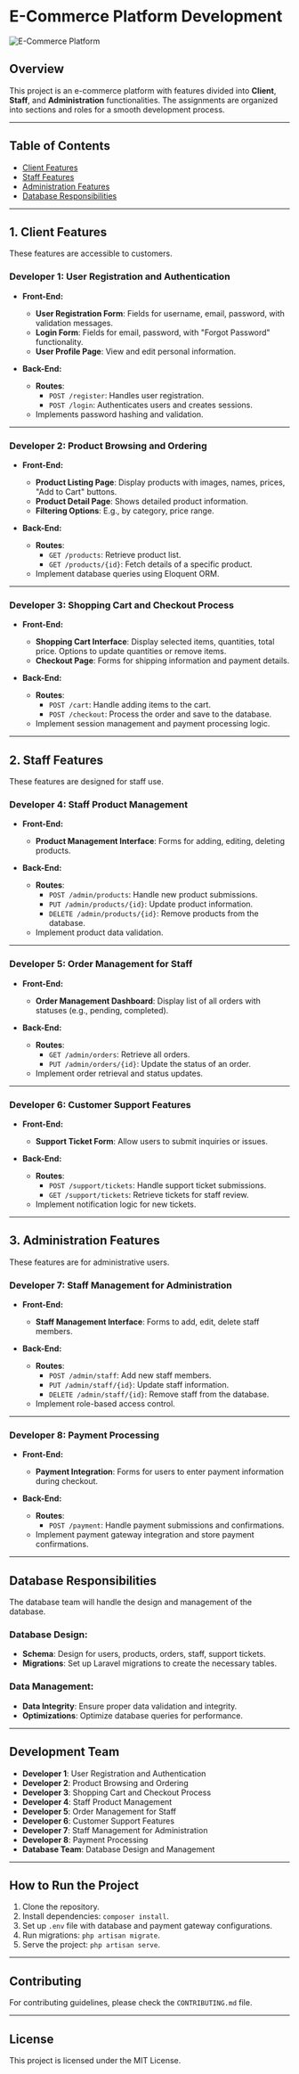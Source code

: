 
# E-Commerce Platform Development
![E-Commerce Platform](./img/Home.png)

## Overview
This project is an e-commerce platform with features divided into **Client**, **Staff**, and **Administration** functionalities. The assignments are organized into sections and roles for a smooth development process.

---

## Table of Contents
- [Client Features](#client-features)
- [Staff Features](#staff-features)
- [Administration Features](#administration-features)
- [Database Responsibilities](#database-responsibilities)

---

## 1. Client Features
These features are accessible to customers.

### Developer 1: User Registration and Authentication
- **Front-End:**
  - **User Registration Form**: Fields for username, email, password, with validation messages.
  - **Login Form**: Fields for email, password, with "Forgot Password" functionality.
  - **User Profile Page**: View and edit personal information.
  
- **Back-End:**
  - **Routes**:
    - `POST /register`: Handles user registration.
    - `POST /login`: Authenticates users and creates sessions.
  - Implements password hashing and validation.

---

### Developer 2: Product Browsing and Ordering
- **Front-End:**
  - **Product Listing Page**: Display products with images, names, prices, "Add to Cart" buttons.
  - **Product Detail Page**: Shows detailed product information.
  - **Filtering Options**: E.g., by category, price range.

- **Back-End:**
  - **Routes**:
    - `GET /products`: Retrieve product list.
    - `GET /products/{id}`: Fetch details of a specific product.
  - Implement database queries using Eloquent ORM.

---

### Developer 3: Shopping Cart and Checkout Process
- **Front-End:**
  - **Shopping Cart Interface**: Display selected items, quantities, total price. Options to update quantities or remove items.
  - **Checkout Page**: Forms for shipping information and payment details.

- **Back-End:**
  - **Routes**:
    - `POST /cart`: Handle adding items to the cart.
    - `POST /checkout`: Process the order and save to the database.
  - Implement session management and payment processing logic.

---

## 2. Staff Features
These features are designed for staff use.

### Developer 4: Staff Product Management
- **Front-End:**
  - **Product Management Interface**: Forms for adding, editing, deleting products.

- **Back-End:**
  - **Routes**:
    - `POST /admin/products`: Handle new product submissions.
    - `PUT /admin/products/{id}`: Update product information.
    - `DELETE /admin/products/{id}`: Remove products from the database.
  - Implement product data validation.

---

### Developer 5: Order Management for Staff
- **Front-End:**
  - **Order Management Dashboard**: Display list of all orders with statuses (e.g., pending, completed).

- **Back-End:**
  - **Routes**:
    - `GET /admin/orders`: Retrieve all orders.
    - `PUT /admin/orders/{id}`: Update the status of an order.
  - Implement order retrieval and status updates.

---

### Developer 6: Customer Support Features
- **Front-End:**
  - **Support Ticket Form**: Allow users to submit inquiries or issues.

- **Back-End:**
  - **Routes**:
    - `POST /support/tickets`: Handle support ticket submissions.
    - `GET /support/tickets`: Retrieve tickets for staff review.
  - Implement notification logic for new tickets.

---

## 3. Administration Features
These features are for administrative users.

### Developer 7: Staff Management for Administration
- **Front-End:**
  - **Staff Management Interface**: Forms to add, edit, delete staff members.

- **Back-End:**
  - **Routes**:
    - `POST /admin/staff`: Add new staff members.
    - `PUT /admin/staff/{id}`: Update staff information.
    - `DELETE /admin/staff/{id}`: Remove staff from the database.
  - Implement role-based access control.

---

### Developer 8: Payment Processing
- **Front-End:**
  - **Payment Integration**: Forms for users to enter payment information during checkout.

- **Back-End:**
  - **Routes**:
    - `POST /payment`: Handle payment submissions and confirmations.
  - Implement payment gateway integration and store payment confirmations.

---

## Database Responsibilities
The database team will handle the design and management of the database.

### Database Design:
- **Schema**: Design for users, products, orders, staff, support tickets.
- **Migrations**: Set up Laravel migrations to create the necessary tables.

### Data Management:
- **Data Integrity**: Ensure proper data validation and integrity.
- **Optimizations**: Optimize database queries for performance.

---

## Development Team
- **Developer 1**: User Registration and Authentication
- **Developer 2**: Product Browsing and Ordering
- **Developer 3**: Shopping Cart and Checkout Process
- **Developer 4**: Staff Product Management
- **Developer 5**: Order Management for Staff
- **Developer 6**: Customer Support Features
- **Developer 7**: Staff Management for Administration
- **Developer 8**: Payment Processing
- **Database Team**: Database Design and Management

---

## How to Run the Project
1. Clone the repository.
2. Install dependencies: `composer install`.
3. Set up `.env` file with database and payment gateway configurations.
4. Run migrations: `php artisan migrate`.
5. Serve the project: `php artisan serve`.

---

## Contributing
For contributing guidelines, please check the `CONTRIBUTING.md` file.

---

## License
This project is licensed under the MIT License.
